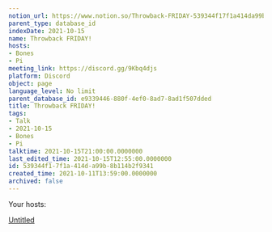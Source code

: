 ```yaml
---
notion_url: https://www.notion.so/Throwback-FRIDAY-539344f17f1a414da99b8b114b2f9341
parent_type: database_id
indexDate: 2021-10-15
name: Throwback FRIDAY!
hosts:
- Bones
- Pi
meeting_link: https://discord.gg/9Kbq4djs
platform: Discord
object: page
language_level: No limit
parent_database_id: e9339446-880f-4ef0-8ad7-8ad1f507dded
title: Throwback FRIDAY!
tags:
- Talk
- 2021-10-15
- Bones
- Pi
talktime: 2021-10-15T21:00:00.0000000
last_edited_time: 2021-10-15T12:55:00.0000000
id: 539344f1-7f1a-414d-a99b-8b114b2f9341
created_time: 2021-10-11T13:59:00.0000000
archived: false
---
```




Your hosts:

[Untitled](https://www.notion.so/482e61b02b9c4456b2b4fe86bb7544c6)   





